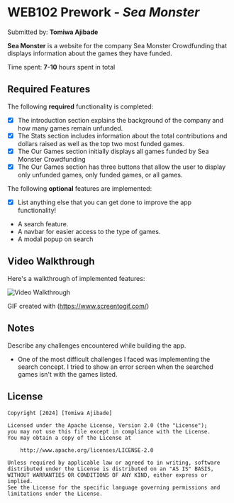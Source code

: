 # WEB102 Prework - _Sea Monster_

Submitted by: **Tomiwa Ajibade**

**Sea Monster** is a website for the company Sea Monster Crowdfunding that displays information about the games they have funded.

Time spent: **7-10** hours spent in total

## Required Features

The following **required** functionality is completed:

- [x] The introduction section explains the background of the company and how many games remain unfunded.
- [x] The Stats section includes information about the total contributions and dollars raised as well as the top two most funded games.
- [x] The Our Games section initially displays all games funded by Sea Monster Crowdfunding
- [x] The Our Games section has three buttons that allow the user to display only unfunded games, only funded games, or all games.

The following **optional** features are implemented:

- [x] List anything else that you can get done to improve the app functionality!
- A search feature.
- A navbar for easier access to the type of games.
- A modal popup on search

## Video Walkthrough

Here's a walkthrough of implemented features:

<img src="https://imgur.com/a/GjxZWJX.gif" title='Video Walkthrough' width='' alt='Video Walkthrough' />

<!-- (https://www.screentogif.com/) -->

GIF created with (https://www.screentogif.com/)

## Notes

Describe any challenges encountered while building the app.

- One of the most difficult challenges I faced was implementing the search concept. I tried to show an error screen when the searched games isn't with the games listed.

## License

    Copyright [2024] [Tomiwa Ajibade]

    Licensed under the Apache License, Version 2.0 (the "License");
    you may not use this file except in compliance with the License.
    You may obtain a copy of the License at

        http://www.apache.org/licenses/LICENSE-2.0

    Unless required by applicable law or agreed to in writing, software
    distributed under the License is distributed on an "AS IS" BASIS,
    WITHOUT WARRANTIES OR CONDITIONS OF ANY KIND, either express or implied.
    See the License for the specific language governing permissions and
    limitations under the License.
